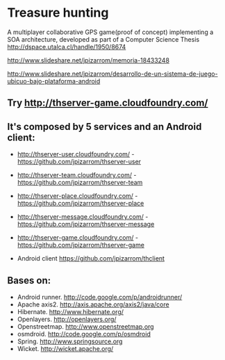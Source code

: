 # Treasure hunting

A multiplayer collaborative GPS game(proof of concept) implementing a SOA architecture, developed as part of a Computer Science Thesis http://dspace.utalca.cl/handle/1950/8674

http://www.slideshare.net/jpizarrom/memoria-18433248

http://www.slideshare.net/jpizarrom/desarrollo-de-un-sistema-de-juego-ubicuo-bajo-plataforma-android



## Try http://thserver-game.cloudfoundry.com/

## It's composed by 5 services and an Android client:
* http://thserver-user.cloudfoundry.com/	-	https://github.com/jpizarrom/thserver-user
* http://thserver-team.cloudfoundry.com/	-	https://github.com/jpizarrom/thserver-team
* http://thserver-place.cloudfoundry.com/	-	https://github.com/jpizarrom/thserver-place
* http://thserver-message.cloudfoundry.com/	-	https://github.com/jpizarrom/thserver-message
* http://thserver-game.cloudfoundry.com/	-	https://github.com/jpizarrom/thserver-game

* Android client https://github.com/jpizarrom/thclient


## Bases on:
* Android runner. http://code.google.com/p/androidrunner/
* Apache axis2. http://axis.apache.org/axis2/java/core
* Hibernate. http://www.hibernate.org/
* Openlayers. http://openlayers.org/
* Openstreetmap. http://www.openstreetmap.org
* osmdroid. http://code.google.com/p/osmdroid
* Spring. http://www.springsource.org
* Wicket. http://wicket.apache.org/

